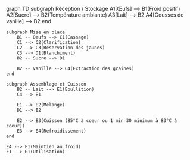 graph TD
    subgraph Réception / Stockage
        A1[Œufs] --> B1(Froid positif)
        A2[Sucre] --> B2(Température ambiante)
        A3[Lait] --> B2
        A4[Gousses de vanille] --> B2
    end
    
    subgraph Mise en place
        B1 -- Oeufs --> C1(Cassage)
        C1 --> C2(Clarification)
        C2 --> C3(Réservation des jaunes)
        C3 --> D1(Blanchiment)
        B2 -- Sucre --> D1
        
        B2 -- Vanille --> C4(Extraction des graines)
    end

    subgraph Assemblage et Cuisson
        B2 -- Lait --> E1(Ebullition)
        C4 --> E1
        
        E1 --> E2(Mélange)
        D1 --> E2
        
        E2 --> E3(Cuisson (85°C à coeur ou 1 min 30 minimum à 83°C à coeur))
        E3 --> E4(Refroidissement)
    end

    E4 --> F1(Maintien au froid)
    F1 --> G1(Utilisation)